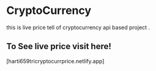 # CryptoCurrency
this is live price tell of cryptocurrency api  based project .
## To See live price visit here!
   [harti659tricryptocurrprice.netlify.app]

